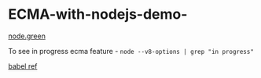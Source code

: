 # ECMA-with-nodejs-demo-

[node.green](https://node.green/)

To see in progress ecma feature - `node --v8-options | grep "in progress"`

[babel ref](https://babeljs.io/docs/en/next/babel-node.html#not-meant-for-production-use)
